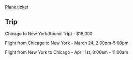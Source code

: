 [Plane ticket](https://www.claylacy.com/jet-charters/charter-costs/)

## Trip

Chicago to New York(Round Trip) - $18,000

Flight from Chicago to New York - March 24, 2:00pm-5:00pm

Flight from New York to Chicago - April 1st, 8:00am - 11:00am
